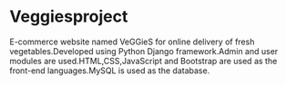 # Veggiesproject
E-commerce website named VeGGieS for online delivery of fresh vegetables.Developed using Python Django framework.Admin and user modules are used.HTML,CSS,JavaScript and Bootstrap are used as the front-end languages.MySQL is used as the database.
